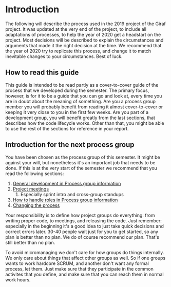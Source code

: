 # Introduction
The following will describe the process used in the 2019 project of the Giraf project.
It was updated at the very end of the project, to include all adaptations of processes, to help the year of 2020 get a headstart on the project.
Most decisions will be described to explain the circumstances and arguments that made it the right decision at the time.
We recommend that the year of 2020 try to replicate this process, and change it to match inevitable changes to your circumstances.
Best of luck.

## How to read this guide
This guide is intended to be read partly as a cover-to-cover guide of the process that we developed during the semester.
The primary focus, however, is for it to be a guide that you can go and look at, every time you are in doubt about the meaning of something.
Are you a process group member you will probably benefit from reading it almost cover-to-cover or keeping it very close to you in the first few weeks.
Are you part of a development group, you will benefit greatly from the last sections, that describes how the code lifecycle works.
Other than that, you might be able to use the rest of the sections for reference in your report.

## Introduction for the next process group
You have been chosen as the process group of this semester. It might be against your will, but nonetheless it's an important job that needs to be done.
If this is at the very start of the semester we recommend that you read the following sections:
1. [General development in Process group information](process_group_information.md#general-development)
2. [Project meetings](project_meetings.md#project-meetings)
   1. Especially sprint intro and cross-group standups
3. [How to handle roles in Process group information](process_group_information.md#how-to-handle-roles)
4. [Changing the process](changing_the_process.md)

Your responsibility is to define how project groups do everything: from writing proper code, to meetings, and releasing the code.
Just remember: especially in the beginning it's a good idea to just take quick decisions and correct errors later. 30-40 people wait just for you to get started, so any plan is better than no plan.
We do of course recommend our plan. That's still better than no plan.

To avoid micromanaging we don't care for how groups do things internally.
We only care about things that affect other groups as well.
So if one groups wants to work hardcore SCRUM, and another don't want any formal process, let them.
Just make sure that they participate in the common activites that you define, and make sure that you can reach them in normal work hours.